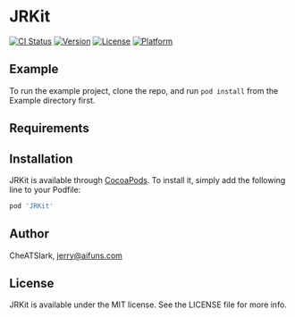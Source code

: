 # JRKit

[![CI Status](https://img.shields.io/travis/CheATSlark/JRKit.svg?style=flat)](https://travis-ci.org/CheATSlark/JRKit)
[![Version](https://img.shields.io/cocoapods/v/JRKit.svg?style=flat)](https://cocoapods.org/pods/JRKit)
[![License](https://img.shields.io/cocoapods/l/JRKit.svg?style=flat)](https://cocoapods.org/pods/JRKit)
[![Platform](https://img.shields.io/cocoapods/p/JRKit.svg?style=flat)](https://cocoapods.org/pods/JRKit)

## Example

To run the example project, clone the repo, and run `pod install` from the Example directory first.

## Requirements

## Installation

JRKit is available through [CocoaPods](https://cocoapods.org). To install
it, simply add the following line to your Podfile:

```ruby
pod 'JRKit'
```

## Author

CheATSlark, jerry@aifuns.com

## License

JRKit is available under the MIT license. See the LICENSE file for more info.
